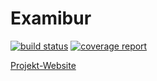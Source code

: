 # Examibur

[![build status](https://gitlab.com/engineering-projekt/examibur/badges/master/build.svg)](https://gitlab.com/engineering-projekt/examibur/commits/master)
[![coverage report](https://gitlab.com/engineering-projekt/examibur/badges/master/coverage.svg)](https://gitlab.com/engineering-projekt/examibur/commits/master)

[Projekt-Website](https://engineering-projekt.gitlab.io/examibur/)
